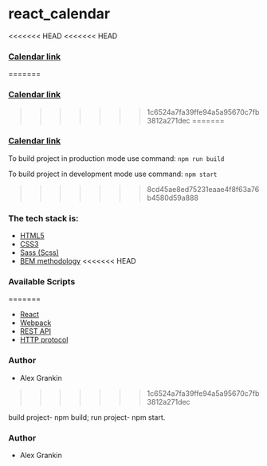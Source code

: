 # react_calendar

<<<<<<< HEAD
<<<<<<< HEAD
### [Calendar link](https://infallible-blackwell-b27ab4.netlify.app/)

=======
### [Calendar link](https://calendar-react-gas.netlify.app/)
>>>>>>> 1c6524a7fa39ffe94a5a95670c7fb3812a271dec
=======

### [Calendar link](https://calendar-react-gas.netlify.app/)

To build project in production mode use command: `npm run build`

To build project in development mode use command: `npm start`

>>>>>>> 8cd45ae8ed75231eaae4f8f63a76b4580d59a888
### The tech stack is:

- [HTML5](https://en.wikipedia.org/wiki/HTML5)
- [CSS3](https://en.wikipedia.org/wiki/CSS)
- [Sass (Scss)](https://sass-lang.com/)
- [BEM methodology](https://en.bem.info/methodology/)
<<<<<<< HEAD

### Available Scripts
=======
- [React](https://reactjs.org/)
- [Webpack](https://webpack.js.org/)
- [REST API](https://en.wikipedia.org/wiki/Representational_state_transfer)
- [HTTP protocol](https://en.wikipedia.org/wiki/Hypertext_Transfer_Protocol)


### Author

- Alex Grankin

>>>>>>> 1c6524a7fa39ffe94a5a95670c7fb3812a271dec

build project- npm build;
run project- npm start.

### Author

- Alex Grankin

